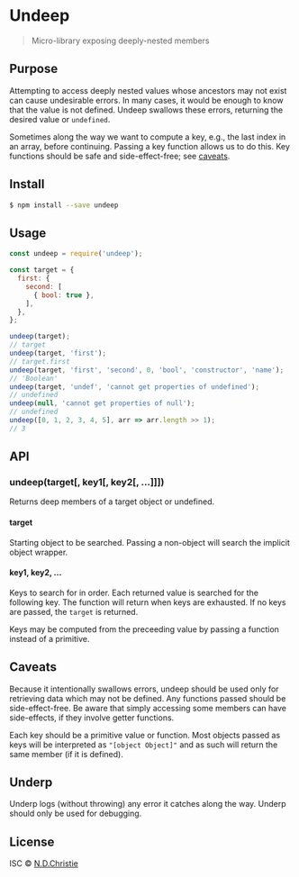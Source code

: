 # Undeep

> Micro-library exposing deeply-nested members

## Purpose

Attempting to access deeply nested values whose ancestors may not exist can cause undesirable errors.  In many cases, it would be enough to know that the value is not defined.  Undeep swallows these errors, returning the desired value or ```undefined```.

Sometimes along the way we want to compute a key, e.g., the last index in an array, before continuing.  Passing a key function allows us to do this.  Key functions should be safe and side-effect-free; see [caveats](#caveats).

## Install

``` bash
$ npm install --save undeep
```


## Usage

``` js
const undeep = require('undeep');

const target = {
  first: {
    second: [
      { bool: true },
    ],
  },
};

undeep(target);
// target
undeep(target, 'first');
// target.first
undeep(target, 'first', 'second', 0, 'bool', 'constructor', 'name');
// 'Boolean'
undeep(target, 'undef', 'cannot get properties of undefined');
// undefined
undeep(null, 'cannot get properties of null');
// undefined
undeep([0, 1, 2, 3, 4, 5], arr => arr.length >> 1);
// 3
```


## API

### undeep(target[, key1[, key2[, ...]]])

Returns deep members of a target object or undefined.

#### target

Starting object to be searched.  Passing a non-object will search the implicit object wrapper.

#### key1, key2, ...

Keys to search for in order.  Each returned value is searched for the following key. The function will return when keys are exhausted.  If no keys are passed, the ```target``` is returned.

Keys may be computed from the preceeding value by passing a function instead of a primitive.

## Caveats

Because it intentionally swallows errors, undeep should be used only for retrieving data which may not be defined.  Any functions passed should be side-effect-free.  Be aware that simply accessing some members can have side-effects, if they involve getter functions.

Each key should be a primitive value or function.  Most objects passed as keys will be interpreted as ```"[object Object]"``` and as such will return the same member (if it is defined).

## Underp

Underp logs (without throwing) any error it catches along the way.  Underp should only be used for debugging.

## License

ISC © [N.D.Christie](https://github.com/ndchristie)

